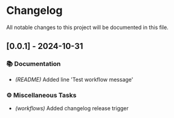 # Changelog

All notable changes to this project will be documented in this file.

## [0.0.1] - 2024-10-31

### 📚 Documentation

- *(README)* Added line 'Test workflow message'

### ⚙️ Miscellaneous Tasks

- *(workflows)* Added changelog release trigger

<!-- generated by git-cliff -->
